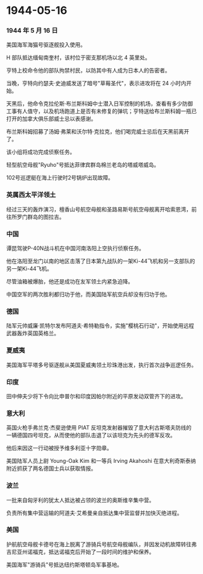 # 1944-05-16

### 1944 年 5 月 16 日

美国海军海猫号驱逐舰投入使用。

H 部队抵达缅甸南奎村，该村位于密支那机场以北 4 英里处。

亨特上校命令他的部队拘禁村民，以防其中有人成为日本人的告密者。

当晚，亨特向约瑟夫·史迪威发送了暗号"草莓圣代"，表示进攻将在 24
小时内开始。

天黑后，他命令克拉伦斯·布兰斯科姆中士潜入日军控制的机场，查看有多少防御工事有人值守，以及机场跑道上是否有未修复的弹坑；亨特送给布兰斯科姆一瓶已打开的加拿大俱乐部威士忌以表感谢。

布兰斯科姆招募了汤姆·弗莱和沃尔特·克拉克，他们喝完威士忌后在天黑前离开了。

该小组将成功完成侦察任务。

轻型航空母舰"Ryuho"号抵达菲律宾群岛棉兰老岛的塔威塔威岛。

102号巡逻艇在海上行驶时2号锅炉出现故障。

### 英属西太平洋领土

经过三天的轰炸演习，檀香山号航空母舰和圣路易斯号航空母舰离开哈索恩湾，前往所罗门群岛的图拉吉。

### 中国

谭昆驾驶P-40N战斗机在中国河南洛阳上空执行侦察任务。

他在洛阳至龙门以南的地区击落了日本第九战队的一架Ki-44飞机和另一支部队的另一架Ki-44飞机。

尽管油箱被爆胎，他还是成功在友军领土内紧急迫降。

中国空军的两次胜利都归功于他，而美国陆军航空兵却没有归功于他。

### 德国

陆军元帅威廉·凯特尔发布阿道夫·希特勒指令，实施"樱桃石行动"，开始使用远程武器轰炸英国英格兰。

### 夏威夷

美国海军平塔多号驱逐舰从美国夏威夷领土珍珠港出发，执行首次战争巡逻任务。

### 印度

田中伸夫少将下令向比申普尔和印度因帕尔附近的平原发动双管齐下的进攻。

### 意大利

英国火枪手弗兰克·杰斐逊使用 PIAT
反坦克发射器摧毁了意大利古斯塔夫防线的一辆德国四号坦克，从而使他的部队击退了以该坦克为先头的德军反攻。

他后来因这一行动被授予维多利亚十字勋章。

美国陆军人员上尉 Young-Oak Kim 和一等兵 Irving Akahoshi
在意大利奇斯泰纳附近抓获了两名德国士兵以获取情报。

### 波兰

一批来自匈牙利的犹太人抵达被占领的波兰的奥斯维辛集中营。

负责所有集中营运输的阿道夫·艾希曼亲自抵达集中营监督并加快灭绝进程。

### 美国

护航航空母舰卡德号在海上脱离了游骑兵号航空母舰编队，并因发动机故障转往弗吉尼亚州诺福克，抵达诺福克后开始了一段时间的维护和保养。

美国海军"游骑兵"号抵达纽约斯塔顿岛军事基地。